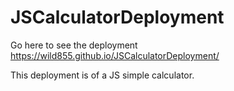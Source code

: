 # JSCalculatorDeployment

Go here to see the deployment  https://wild855.github.io/JSCalculatorDeployment/

This deployment is of a JS simple calculator. 


